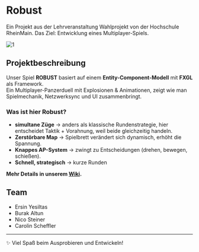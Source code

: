 # Robust 

Ein Projekt aus der Lehrveranstaltung Wahlprojekt von der Hochschule RheinMain.
Das Ziel: Entwicklung eines Multiplayer-Spiels.  

![1](https://github.com/user-attachments/assets/ce9ed5a8-72e6-4950-a2b4-276ad03a069f)


## Projektbeschreibung
Unser Spiel **ROBUST** basiert auf einem **Entity-Component-Modell** mit **FXGL** als Framework.  
Ein Multiplayer-Panzerduell mit Explosionen & Animationen, zeigt wie man Spielmechanik, Netzwerksync und UI zusammenbringt.
### **Was ist hier Robust?**
 - **simultane Züge** →  anders als klassische Rundenstrategie, hier entscheidet Taktik + Vorahnung, weil beide gleichzeitig handeln. 
 - **Zerstörbare Map** → Spielbrett verändert sich dynamisch, erhöht die Spannung. 
 - **Knappes AP-System** → zwingt zu Entscheidungen (drehen, bewegen, schießen). 
 - **Schnell, strategisch** → kurze Runden
 

**Mehr Details in unserem [Wiki](https://github.com/Robust-Games/robust/wiki).**

## Team

- Ersin Yesiltas  
- Burak Altun  
- Nico Steiner
- Carolin Scheffler  

---

✨ Viel Spaß beim Ausprobieren und Entwickeln!

